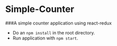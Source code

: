 Simple-Counter
==============

###A simple counter application using react-redux

- Do an `npm install` in the root directory.
- Run application with `npm start`.
